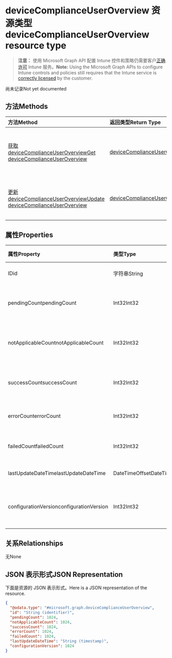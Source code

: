 # <a name="devicecomplianceuseroverview-resource-type"></a><span data-ttu-id="6a776-101">deviceComplianceUserOverview 资源类型</span><span class="sxs-lookup"><span data-stu-id="6a776-101">deviceComplianceUserOverview resource type</span></span>

> <span data-ttu-id="6a776-102">**注意：** 使用 Microsoft Graph API 配置 Intune 控件和策略仍需要客户[正确许可](https://go.microsoft.com/fwlink/?linkid=839381) Intune 服务。</span><span class="sxs-lookup"><span data-stu-id="6a776-102">**Note:** Using the Microsoft Graph APIs to configure Intune controls and policies still requires that the Intune service is [correctly licensed](https://go.microsoft.com/fwlink/?linkid=839381) by the customer.</span></span>

<span data-ttu-id="6a776-103">尚未记录</span><span class="sxs-lookup"><span data-stu-id="6a776-103">Not yet documented</span></span>
## <a name="methods"></a><span data-ttu-id="6a776-104">方法</span><span class="sxs-lookup"><span data-stu-id="6a776-104">Methods</span></span>
|<span data-ttu-id="6a776-105">方法</span><span class="sxs-lookup"><span data-stu-id="6a776-105">Method</span></span>|<span data-ttu-id="6a776-106">返回类型</span><span class="sxs-lookup"><span data-stu-id="6a776-106">Return Type</span></span>|<span data-ttu-id="6a776-107">说明</span><span class="sxs-lookup"><span data-stu-id="6a776-107">Description</span></span>|
|:---|:---|:---|
|[<span data-ttu-id="6a776-108">获取 deviceComplianceUserOverview</span><span class="sxs-lookup"><span data-stu-id="6a776-108">Get deviceComplianceUserOverview</span></span>](../api/intune_deviceconfig_devicecomplianceuseroverview_get.md)|[<span data-ttu-id="6a776-109">deviceComplianceUserOverview</span><span class="sxs-lookup"><span data-stu-id="6a776-109">deviceComplianceUserOverview</span></span>](../resources/intune_deviceconfig_devicecomplianceuseroverview.md)|<span data-ttu-id="6a776-110">读取 [deviceComplianceUserOverview](../resources/intune_deviceconfig_devicecomplianceuseroverview.md) 对象的属性和关系。</span><span class="sxs-lookup"><span data-stu-id="6a776-110">Read properties and relationships of the [deviceComplianceUserOverview](../resources/intune_deviceconfig_devicecomplianceuseroverview.md) object.</span></span>|
|[<span data-ttu-id="6a776-111">更新 deviceComplianceUserOverview</span><span class="sxs-lookup"><span data-stu-id="6a776-111">Update deviceComplianceUserOverview</span></span>](../api/intune_deviceconfig_devicecomplianceuseroverview_update.md)|[<span data-ttu-id="6a776-112">deviceComplianceUserOverview</span><span class="sxs-lookup"><span data-stu-id="6a776-112">deviceComplianceUserOverview</span></span>](../resources/intune_deviceconfig_devicecomplianceuseroverview.md)|<span data-ttu-id="6a776-113">更新 [deviceComplianceUserOverview](../resources/intune_deviceconfig_devicecomplianceuseroverview.md) 对象的属性。</span><span class="sxs-lookup"><span data-stu-id="6a776-113">Update the properties of a [deviceComplianceUserOverview](../resources/intune_deviceconfig_devicecomplianceuseroverview.md) object.</span></span>|

## <a name="properties"></a><span data-ttu-id="6a776-114">属性</span><span class="sxs-lookup"><span data-stu-id="6a776-114">Properties</span></span>
|<span data-ttu-id="6a776-115">属性</span><span class="sxs-lookup"><span data-stu-id="6a776-115">Property</span></span>|<span data-ttu-id="6a776-116">类型</span><span class="sxs-lookup"><span data-stu-id="6a776-116">Type</span></span>|<span data-ttu-id="6a776-117">说明</span><span class="sxs-lookup"><span data-stu-id="6a776-117">Description</span></span>|
|:---|:---|:---|
|<span data-ttu-id="6a776-118">ID</span><span class="sxs-lookup"><span data-stu-id="6a776-118">id</span></span>|<span data-ttu-id="6a776-119">字符串</span><span class="sxs-lookup"><span data-stu-id="6a776-119">String</span></span>|<span data-ttu-id="6a776-120">实体的键。</span><span class="sxs-lookup"><span data-stu-id="6a776-120">Key of the entity.</span></span>|
|<span data-ttu-id="6a776-121">pendingCount</span><span class="sxs-lookup"><span data-stu-id="6a776-121">pendingCount</span></span>|<span data-ttu-id="6a776-122">Int32</span><span class="sxs-lookup"><span data-stu-id="6a776-122">Int32</span></span>|<span data-ttu-id="6a776-123">待定用户的数量</span><span class="sxs-lookup"><span data-stu-id="6a776-123">Number of pending Users</span></span>|
|<span data-ttu-id="6a776-124">notApplicableCount</span><span class="sxs-lookup"><span data-stu-id="6a776-124">notApplicableCount</span></span>|<span data-ttu-id="6a776-125">Int32</span><span class="sxs-lookup"><span data-stu-id="6a776-125">Int32</span></span>|<span data-ttu-id="6a776-126">不适用用户的数量</span><span class="sxs-lookup"><span data-stu-id="6a776-126">Number of not applicable users.</span></span>|
|<span data-ttu-id="6a776-127">successCount</span><span class="sxs-lookup"><span data-stu-id="6a776-127">successCount</span></span>|<span data-ttu-id="6a776-128">Int32</span><span class="sxs-lookup"><span data-stu-id="6a776-128">Int32</span></span>|<span data-ttu-id="6a776-129">成功用户的数量</span><span class="sxs-lookup"><span data-stu-id="6a776-129">Number of succeeded Users</span></span>|
|<span data-ttu-id="6a776-130">errorCount</span><span class="sxs-lookup"><span data-stu-id="6a776-130">errorCount</span></span>|<span data-ttu-id="6a776-131">Int32</span><span class="sxs-lookup"><span data-stu-id="6a776-131">Int32</span></span>|<span data-ttu-id="6a776-132">错误用户的数量</span><span class="sxs-lookup"><span data-stu-id="6a776-132">Number of error Users</span></span>|
|<span data-ttu-id="6a776-133">failedCount</span><span class="sxs-lookup"><span data-stu-id="6a776-133">failedCount</span></span>|<span data-ttu-id="6a776-134">Int32</span><span class="sxs-lookup"><span data-stu-id="6a776-134">Int32</span></span>|<span data-ttu-id="6a776-135">失败用户的数量</span><span class="sxs-lookup"><span data-stu-id="6a776-135">Number of failed Users</span></span>|
|<span data-ttu-id="6a776-136">lastUpdateDateTime</span><span class="sxs-lookup"><span data-stu-id="6a776-136">lastUpdateDateTime</span></span>|<span data-ttu-id="6a776-137">DateTimeOffset</span><span class="sxs-lookup"><span data-stu-id="6a776-137">DateTimeOffset</span></span>|<span data-ttu-id="6a776-138">上次更新时间</span><span class="sxs-lookup"><span data-stu-id="6a776-138">Last update time</span></span>|
|<span data-ttu-id="6a776-139">configurationVersion</span><span class="sxs-lookup"><span data-stu-id="6a776-139">configurationVersion</span></span>|<span data-ttu-id="6a776-140">Int32</span><span class="sxs-lookup"><span data-stu-id="6a776-140">Int32</span></span>|<span data-ttu-id="6a776-141">用于此概述的策略版本</span><span class="sxs-lookup"><span data-stu-id="6a776-141">Version of the policy for that overview</span></span>|

## <a name="relationships"></a><span data-ttu-id="6a776-142">关系</span><span class="sxs-lookup"><span data-stu-id="6a776-142">Relationships</span></span>
<span data-ttu-id="6a776-143">无</span><span class="sxs-lookup"><span data-stu-id="6a776-143">None</span></span>
## <a name="json-representation"></a><span data-ttu-id="6a776-144">JSON 表示形式</span><span class="sxs-lookup"><span data-stu-id="6a776-144">JSON Representation</span></span>
<span data-ttu-id="6a776-145">下面是资源的 JSON 表示形式。</span><span class="sxs-lookup"><span data-stu-id="6a776-145">Here is a JSON representation of the resource.</span></span>
<!--{
  "blockType": "resource",
  "keyProperty": "id",
  "baseType": "microsoft.graph.entity",
  "@odata.type": "microsoft.graph.deviceComplianceUserOverview"
}-->
``` json
{
  "@odata.type": "#microsoft.graph.deviceComplianceUserOverview",
  "id": "String (identifier)",
  "pendingCount": 1024,
  "notApplicableCount": 1024,
  "successCount": 1024,
  "errorCount": 1024,
  "failedCount": 1024,
  "lastUpdateDateTime": "String (timestamp)",
  "configurationVersion": 1024
}
```



